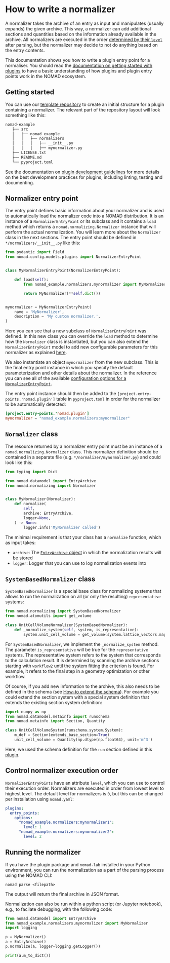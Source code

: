 # How to write a normalizer

A normalizer takes the archive of an entry as input and manipulates (usually expands) the given archive. This way, a normalizer can add additional sections and quantities based on the information already available in the archive. All normalizers are executed in the order [determined by their `level`](#control-normalizer-execution-order) after parsing, but the normalizer may decide to not do anything based on the entry contents.

This documentation shows you how to write a plugin entry point for a normaliser. You should read the [documentation on getting started with plugins](./plugins.md) to have a basic understanding of how plugins and plugin entry points work in the NOMAD ecosystem.

## Getting started

You can use our [template repository](https://github.com/FAIRmat-NFDI/nomad-plugin-template) to create an initial structure for a plugin containing a normalizer. The relevant part of the repository layout will look something like this:

```txt
nomad-example
   ├── src
   │   ├── nomad_example
   │   │   ├── normalizers
   │   │   │   ├── __init__.py
   │   │   │   ├── mynormalizer.py
   ├── LICENSE.txt
   ├── README.md
   └── pyproject.toml
```

See the documentation on [plugin development guidelines](./plugins.md#plugin-development-guidelines) for more details on the best development practices for plugins, including linting, testing and documenting.

## Normalizer entry point

The entry point defines basic information about your normalizer and is used to automatically load the normalizer code into a NOMAD distribution. It is an instance of a `NormalizerEntryPoint` or its subclass and it contains a `load` method which returns a `nomad.normalizing.Normalizer` instance that will perform the actual normalization. You will learn more about the `Normalizer` class in the next sections. The entry point should be defined in `*/normalizers/__init__.py` like this:

```python
from pydantic import Field
from nomad.config.models.plugins import NormalizerEntryPoint


class MyNormalizerEntryPoint(NormalizerEntryPoint):

    def load(self):
        from nomad_example.normalizers.mynormalizer import MyNormalizer

        return MyNormalizer(**self.dict())


mynormalizer = MyNormalizerEntryPoint(
    name = 'MyNormalizer',
    description = 'My custom normalizer.',
)
```

Here you can see that a new subclass of `NormalizerEntryPoint` was defined. In this new class you can override the `load` method to determine how the `Normalizer` class is instantiated, but you can also extend the `NormalizerEntryPoint` model to add new configurable parameters for this normalizer as explained [here](./plugins.md#plugin-configuration).

We also instantiate an object `mynormalizer` from the new subclass. This is the final entry point instance in which you specify the default parameterization and other details about the normalizer. In the reference you can see all of the available [configuration options for a `NormalizerEntryPoint`](../../reference/plugins.md#normalizerentrypoint).


The entry point instance should then be added to the `[project.entry-points.'nomad.plugin']` table in `pyproject.toml` in order for the normalizer to be automatically detected:

```toml
[project.entry-points.'nomad.plugin']
mynormalizer = "nomad_example.normalizers:mynormalizer"
```

## `Normalizer` class

The resource returned by a normalizer entry point must be an instance of a `nomad.normalizing.Normalizer` class. This normalizer definition should be contained in a separate file (e.g. `*/normalizer/mynormalizer.py`) and could look like this:

```python
from typing import Dict

from nomad.datamodel import EntryArchive
from nomad.normalizing import Normalizer


class MyNormalizer(Normalizer):
    def normalize(
        self,
        archive: EntryArchive,
        logger=None,
    ) -> None:
        logger.info('MyNormalizer called')
```

The minimal requirement is that your class has a `normalize` function, which as input takes:

 - `archive`: The [`EntryArchive` object](../../reference/glossary.md#archive) in which the normalization results will be stored
 - `logger`: Logger that you can use to log normalization events into

## `SystemBasedNormalizer` class

`SystemBasedNormalizer` is a special base class for normalizing systems that allows to run the normalization on all (or only the resulting) `representative` systems:

```python
from nomad.normalizing import SystemBasedNormalizer
from nomad.atomutils import get_volume

class UnitCellVolumeNormalizer(SystemBasedNormalizer):
    def _normalize_system(self, system, is_representative):
        system.unit_cell_volume = get_volume(system.lattice_vectors.magnitude)
```

For `SystemBasedNormalizer`, we implement the `_normalize_system` method. The parameter `is_representative` will be true for the `representative` systems. The representative system refers to the system that corresponds to the calculation result. It is determined by scanning the archive sections starting with `workflow2` until the system fitting the criterion is found. For example, it refers to the final step in a geometry optimization or other workflow.

Of course, if you add new information to the archive, this also needs to be defined in the schema (see [How-to extend the schema](schema_packages.md#extending-existing-sections)). For example you could extend the section system with a special system definition that extends the existing section system definition:

```python
import numpy as np
from nomad.datamodel.metainfo import runschema
from nomad.metainfo import Section, Quantity

class UnitCellVolumeSystem(runschema.system.System):
    m_def = Section(extends_base_section=True)
    unit_cell_volume = Quantity(np.dtype(np.float64), unit='m^3')
```

Here, we used the schema definition for the `run` section defined in this [plugin](schema_packages.md#schema-packages-developed-by-fairmat).

## Control normalizer execution order

`NormalizerEntryPoints` have an attribute `level`, which you can use to control their execution order. Normalizers are executed in order from lowest level to highest level. The default level for normalizers is `0`, but this can be changed per installation using `nomad.yaml`:

```yaml
plugins:
  entry_points:
    options:
      "nomad_example.normalizers:mynormalizer1":
        level: 1
      "nomad_example.normalizers:mynormalizer2":
        level: 2
```

## Running the normalizer

If you have the plugin package and `nomad-lab` installed in your Python environment, you can run the normalization as a part of the parsing process using the NOMAD CLI:

```shell
nomad parse <filepath>
```

The output will return the final archive in JSON format.

Normalization can also be run within a python script (or Jupyter notebook), e.g., to facilate debugging, with the following code:

```python
from nomad.datamodel import EntryArchive
from nomad_example.normalizers.mynormalizer import MyNormalizer
import logging

p = MyNormalizer()
a = EntryArchive()
p.normalize(a, logger=logging.getLogger())

print(a.m_to_dict())
```